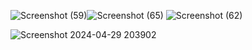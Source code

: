 
![Screenshot (59)](https://github.com/DikshyaPaudel/BudgetBuddy/assets/86092763/430be1f9-c71f-4b60-ad62-999635b42eea)![Screenshot (65)](https://github.com/DikshyaPaudel/BudgetBuddy/assets/86092763/517678c9-3e2b-4d39-8310-34571dc9b763)
![Screenshot (62)](https://github.com/DikshyaPaudel/BudgetBuddy/assets/86092763/5f21e7d6-85a6-441a-a059-475fe0ac02ef)



![Screenshot 2024-04-29 203902](https://github.com/DikshyaPaudel/BudgetBuddy/assets/86092763/94493302-df2e-4476-bf0a-d2d2f93da9d9)
